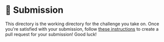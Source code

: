 # 🐠 Submission
This directory is the working directory for the challenge you take on.
Once you're satisfied with your submission, follow [these instructions](../README.md#open-a-pr) to create a pull request for your submission! Good luck!